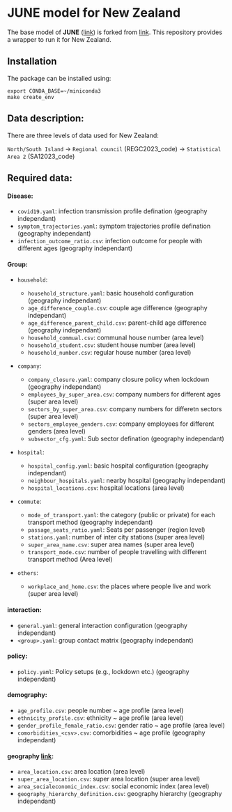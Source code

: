 
# JUNE model for New Zealand

The base model of **JUNE** ([link](https://github.com/jzanetti/JUNE/tree/sijin_dev)) is forked from [link](https://github.com/IDAS-Durham/JUNE).
This repository provides a wrapper to run it for New Zealand.

## Installation
The package can be installed using:

```
export CONDA_BASE=~/miniconda3
make create_env
```

## Data description:

There are three levels of data used for New Zealand:

`North/South Island` -> `Regional council` (REGC2023_code) -> `Statistical Area 2` (SA12023_code)

## Required data:

#### Disease:
- `covid19.yaml`: infection transmission profile defination (geography independant)
- `symptom_trajectories.yaml`: symptom trajectories profile defination (geography independant)
- `infection_outcome_ratio.csv`: infection outcome for people with different ages (geography independant)

#### Group:
- `household`:
  - `household_structure.yaml`: basic household configuration (geography independant)
  - `age_difference_couple.csv`: couple age difference (geography independant)
  - `age_difference_parent_child.csv`: parent-child age difference (geography independant)
  - `household_commual.csv`: communal house number (area level)
  - `household_student.csv`: student house number (area level)
  - `household_number.csv`: regular house number (area level)

- `company`:
  - `company_closure.yaml`: company closure policy when lockdown (geography independant)
  - `employees_by_super_area.csv`:  company numbers for different ages  (super area level)
  - `sectors_by_super_area.csv`: company numbers for differetn sectors (super area level)
  - `sectors_employee_genders.csv`: company employees for different genders (area level)
  - `subsector_cfg.yaml`: Sub sector defination (geography independant)

- `hospital`:
  - `hospital_config.yaml`: basic hospital configuration (geography independant)
  - `neighbour_hospitals.yaml`: nearby hospital (geography independant)
  - `hospital_locations.csv`: hospital locations (area level)

- `commute`:
  - `mode_of_transport.yaml`: the category (public or private) for each transport method (geography independant)
  - `passage_seats_ratio.yaml`: Seats per passenger (region level)
  - `stations.yaml`: number of inter city stations (super area level)
  - `super_area_name.csv`: super area names (super area level)
  - `transport_mode.csv`: number of people travelling with different transport method (Area level)

- `others`:
  - `workplace_and_home.csv`: the places where people live and work (super area level) 

#### interaction:
- `general.yaml`: general interaction configuration (geography independant)
- `<group>.yaml`: group contact matrix (geography independant)

#### policy:
- `policy.yaml`: Policy setups (e.g., lockdown etc.) (geography independant)

#### demography:
- `age_profile.csv`: people number ~ age profile (area level)
- `ethnicity_profile.csv`: ethnicity ~ age profile (area level)
- `gender_profile_female_ratio.csv`: gender ratio ~ age profile (area level)
- `comorbidities_<csv>.csv`: comorbidities ~ age profile (geography independant)

#### geography [link](etc/doc/README.geography.md):
- `area_location.csv`: area location (area level)
- `super_area_location.csv`: super area location (super area level)
- `area_socialeconomic_index.csv`: social economic index (area level)
- `geography_hierarchy_definition.csv`: geography hierarchy (geography independant)



